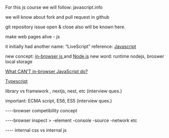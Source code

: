 For this js course we will follow: javascript.info 

we will know about fork and pull request in github 

git repository issue open & close also will be known here.

make web pages alive - js

it initially had another name: “LiveScript”
reference:  <a href="https://javascript.info/intro">Javascript</a>

new concept: <a href="https://javascript.info/intro#what-can-in-browser-javascript-do"> in-browser js </a> and <a href="https://wikipedia.org/wiki/Node.js">Node.js</a>
new word: runtime nodejs, broswer local storage 

<a href="https://javascript.info/intro#what-can-t-in-browser-javascript-do">What CAN’T in-browser JavaScript do?</a>

<a href="https://www.typescriptlang.org/">Typescript</a>

library vs framework , nextjs, nest, etc (interview ques.)

important: ECMA script, ES6, ES5 (interview ques.)

----browser competibility concept

----browser inspect > -element -console -source -network etc 

---- internal css vs internal js